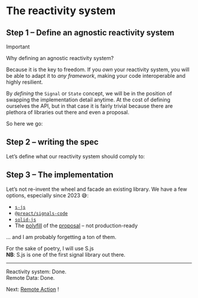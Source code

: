 # The reactivity system

## Step 1 – Define an agnostic reactivity system

> [!IMPORTANT]
> Why defining an agnostic reactivity system?
>
> Because it is the key to freedom. If you _own_ your reactivity system, you will be able to adapt it to _any framework_, making your code interoperable and highly resilient.

By _defining_ the `Signal` or `State` concept, we will be in the position of swapping the implementation detail anytime. At the cost of defining ourselves the API, but in that case it is fairly trivial because there are plethora of libraries out there and even a proposal.

So here we go:

<!-- include [code:ts] ./spa-client-side/setup/Signal.ts -->

## Step 2 – writing the spec

Let’s define what our reactivity system should comply to:

<!-- include [code:ts] ./spa-client-side/setup/Signal.spec.ts -->

## Step 3 – The implementation

Let’s not re-invent the wheel and facade an existing library. We have a few options, especially since 2023 😅:

- [`s-js`](https://www.npmjs.com/package/s-js)
- [`@preact/signals-code`](https://www.npmjs.com/package/@preact/signals-core)
- [`solid-js`](https://www.npmjs.com/package/solid-js)
- The [polyfill](https://www.npmjs.com/package/signal-polyfill) of the [proposal](https://github.com/tc39/proposal-signals) – not production-ready

… and I am probably forgetting a ton of them.

For the sake of poetry, I will use S.js<br>
**NB**: S.js is one of the first signal library out there.

<!-- include [code:ts] ./spa-client-side/setup/Signal.s-js.ts -->

---

Reactivity system: Done.<br>
Remote Data: Done.

Next: [Remote Action](./4-remote-action.md) !
